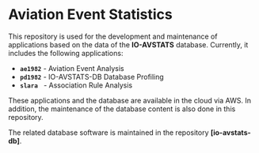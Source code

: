 # Aviation Event Statistics

This repository is used for the development and maintenance of applications based on the data of the **IO-AVSTATS** database. 
Currently, it includes the following applications:

- **`ae1982`** - Aviation Event Analysis
- **`pd1982`** - IO-AVSTATS-DB Database Profiling
- **`slara`**&nbsp;&nbsp; - Association Rule Analysis

These applications and the database are available in the cloud via AWS.
In addition, the maintenance of the database content is also done in this repository. 

The related database software is maintained in the repository **[io-avstats-db]**.
